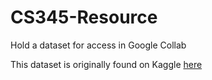 # CS345-Resource
Hold a dataset for access in Google Collab

This dataset is originally found on Kaggle [here](https://www.kaggle.com/datasets/uciml/sms-spam-collection-dataset)
